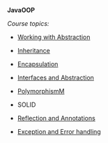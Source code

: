 **JavaOOP**

_Course topics:_

- <a href="https://github.com/Evuns/JavaOOP/tree/master/src/WorkingWithAbstraction" target="_blank">Working with Abstraction</a>

- <a href="https://github.com/Evuns/JavaOOP/tree/master/src/Inheritance" target="_blank">Inheritance</a>

- <a href="https://github.com/Evuns/JavaOOP/tree/master/src/encapsulation" target="_blank">Encapsulation</a>

- <a href="https://github.com/Evuns/JavaOOP/tree/master/src/interfacesAbstraction" target="_blank">Interfaces and Abstraction</a>

- <a href="https://github.com/Evuns/JavaOOP/tree/master/src/polymorphism" target="_blank">PolymorphismM</a>

- SOLID

- <a href="https://github.com/Evuns/JavaOOP/tree/master/src/reflection" target="_blank">Reflection and Annotations</a>
- <a href="https://github.com/Evuns/JavaOOP/tree/master/src/exceptionAndErrorHandling" target="_blank">Exception and Error handling</a>

